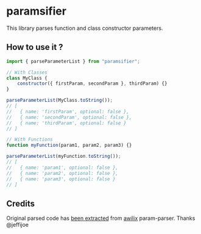 # paramsifier

This library parses function and class constructor parameters.

## How to use it ?

```js
import { parseParameterList } from "paramsifier";

// With Classes
class MyClass {
	constructor({ firstParam, secondParam }, thirdParam) {}
}

parseParameterList(MyClass.toString());
// [
//   { name: 'firstParam', optional: false },
//   { name: 'secondParam', optional: false },
//   { name: 'thirdParam', optional: false }
// ]

// With Functions
function myFunction(param1, param2, param3) {}

parseParameterList(myFunction.toString());
// [
//   { name: 'param1', optional: false },
//   { name: 'param2', optional: false },
//   { name: 'param3', optional: false }
// ]
```

## Credits

Original parsed code has [been extracted](https://github.com/jeffijoe/awilix/issues/307) from [awilix](https://github.com/jeffijoe/awilix) param-parser. 
Thanks @jeffijoe
